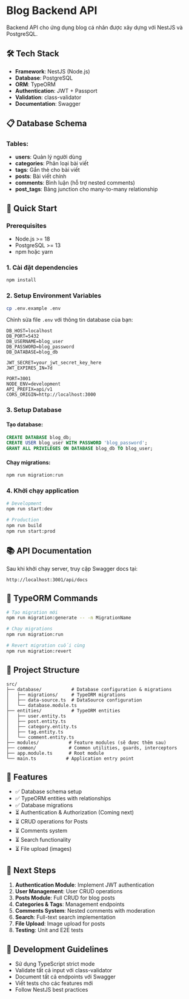 # Blog Backend API

Backend API cho ứng dụng blog cá nhân được xây dựng với NestJS và PostgreSQL.

## 🛠️ Tech Stack

- **Framework**: NestJS (Node.js)
- **Database**: PostgreSQL
- **ORM**: TypeORM
- **Authentication**: JWT + Passport
- **Validation**: class-validator
- **Documentation**: Swagger

## 📋 Database Schema

### Tables:
- **users**: Quản lý người dùng
- **categories**: Phân loại bài viết
- **tags**: Gắn thẻ cho bài viết
- **posts**: Bài viết chính
- **comments**: Bình luận (hỗ trợ nested comments)
- **post_tags**: Bảng junction cho many-to-many relationship

## 🚀 Quick Start

### Prerequisites
- Node.js >= 18
- PostgreSQL >= 13
- npm hoặc yarn

### 1. Cài đặt dependencies
```bash
npm install
```

### 2. Setup Environment Variables
```bash
cp .env.example .env
```

Chỉnh sửa file `.env` với thông tin database của bạn:
```env
DB_HOST=localhost
DB_PORT=5432
DB_USERNAME=blog_user
DB_PASSWORD=blog_password
DB_DATABASE=blog_db

JWT_SECRET=your_jwt_secret_key_here
JWT_EXPIRES_IN=7d

PORT=3001
NODE_ENV=development
API_PREFIX=api/v1
CORS_ORIGIN=http://localhost:3000
```

### 3. Setup Database

#### Tạo database:
```sql
CREATE DATABASE blog_db;
CREATE USER blog_user WITH PASSWORD 'blog_password';
GRANT ALL PRIVILEGES ON DATABASE blog_db TO blog_user;
```

#### Chạy migrations:
```bash
npm run migration:run
```

### 4. Khởi chạy application
```bash
# Development
npm run start:dev

# Production
npm run build
npm run start:prod
```

## 📚 API Documentation

Sau khi khởi chạy server, truy cập Swagger docs tại:
```
http://localhost:3001/api/docs
```

## 🔧 TypeORM Commands

```bash
# Tạo migration mới
npm run migration:generate -- -n MigrationName

# Chạy migrations
npm run migration:run

# Revert migration cuối cùng
npm run migration:revert
```

## 📁 Project Structure

```
src/
├── database/           # Database configuration & migrations
│   ├── migrations/     # TypeORM migrations
│   ├── data-source.ts  # DataSource configuration
│   └── database.module.ts
├── entities/           # TypeORM entities
│   ├── user.entity.ts
│   ├── post.entity.ts
│   ├── category.entity.ts
│   ├── tag.entity.ts
│   └── comment.entity.ts
├── modules/           # Feature modules (sẽ được thêm sau)
├── common/            # Common utilities, guards, interceptors
├── app.module.ts      # Root module
└── main.ts           # Application entry point
```

## 🌟 Features

- ✅ Database schema setup
- ✅ TypeORM entities with relationships
- ✅ Database migrations
- ⏳ Authentication & Authorization (Coming next)
- ⏳ CRUD operations for Posts
- ⏳ Comments system
- ⏳ Search functionality
- ⏳ File upload (images)

## 📝 Next Steps

1. **Authentication Module**: Implement JWT authentication
2. **User Management**: User CRUD operations
3. **Posts Module**: Full CRUD for blog posts
4. **Categories & Tags**: Management endpoints
5. **Comments System**: Nested comments with moderation
6. **Search**: Full-text search implementation
7. **File Upload**: Image upload for posts
8. **Testing**: Unit and E2E tests

## 🤝 Development Guidelines

- Sử dụng TypeScript strict mode
- Validate tất cả input với class-validator
- Document tất cả endpoints với Swagger
- Viết tests cho các features mới
- Follow NestJS best practices 